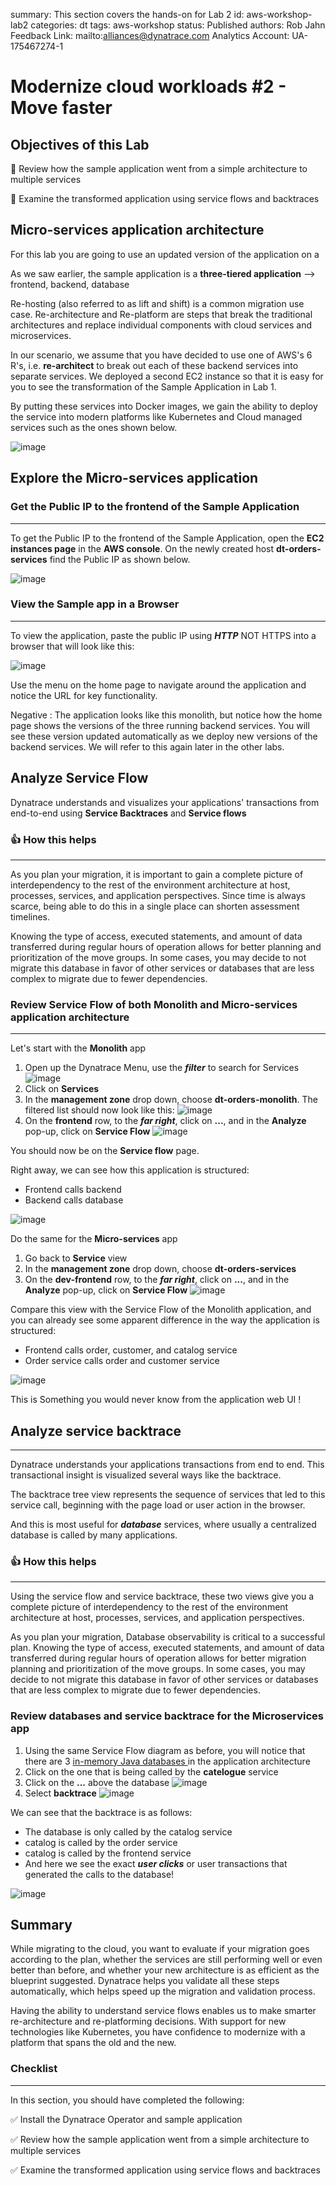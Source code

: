 summary: This section covers the hands-on for Lab 2
id: aws-workshop-lab2
categories: dt
tags: aws-workshop
status: Published 
authors: Rob Jahn
Feedback Link: mailto:alliances@dynatrace.com
Analytics Account: UA-175467274-1

# Modernize cloud workloads #2 - Move faster

## Objectives of this Lab 

🔷 Review how the sample application went from a simple architecture to multiple services 

🔷 Examine the transformed application using service flows and backtraces 

<!-- -->
## Micro-services application architecture

For this lab you are going to use an updated version of the application on a 

As we saw earlier, the sample application is a **three-tiered application** --> frontend, backend, database

Re-hosting (also referred to as lift and shift) is a common migration use case. Re-architecture and Re-platform are steps that break the traditional architectures and replace individual components with cloud services and microservices.

In our scenario, we assume that you have decided to use one of AWS's 6 R's, i.e. **re-architect** to break out each of these backend services into separate services. We deployed a second EC2 instance so that it is easy for you to see the transformation of the Sample Application in Lab 1.

By putting these services into Docker images, we gain the ability to deploy the service into modern platforms like Kubernetes and Cloud managed services such as the ones shown below.

![image](assets/aws-workshop/lab2-picture.png)

<!-- -->
## Explore the Micro-services application

### Get the Public IP to the frontend of the Sample Application
------------------------------------------------------------

To get the Public IP to the frontend of the Sample Application, open the **EC2 instances page** in the **AWS console**. On the newly created host **dt-orders-services** find the Public IP as shown below.

![image](assets/aws-workshop/setup-services-ip-address.png)

### View the Sample app in a Browser
--------------------------------

To view the application, paste the public IP using ***HTTP*** NOT HTTPS into a browser that will look like this:

![image](assets/aws-workshop/lab2-app.png)

Use the menu on the home page to navigate around the application and notice the URL for key functionality.

Negative
: The application looks like this monolith, but notice how the home page shows the versions of the three running backend services. You will see these version updated automatically as we deploy new versions of the backend services. We will refer to this again later in the other labs.

<!-- -->
## Analyze Service Flow

Dynatrace understands and visualizes your applications' transactions from end-to-end using **Service Backtraces** and **Service flows**

### 👍 How this helps
----------------

As you plan your migration, it is important to gain a complete picture of interdependency to the rest of the environment architecture at host, processes, services, and application perspectives. Since time is always scarce, being able to do this in a single place can shorten assessment timelines.

Knowing the type of access, executed statements, and amount of data transferred during regular hours of operation allows for better planning and prioritization of the move groups. In some cases, you may decide to not migrate this database in favor of other services or databases that are less complex to migrate due to fewer dependencies.

### Review Service Flow of both Monolith and Micro-services application architecture
-------------------

Let's start with the **Monolith** app
1. Open up the Dynatrace Menu, use the ***filter*** to search for Services
   ![image](assets/aws-workshop/service-menu.png)
2. Click on **Services**
3. In the **management zone** drop down, choose **dt-orders-monolith**. The filtered list should now look like this:
   ![image](assets/aws-workshop/lab2-services-monolith.png)
4. On the **frontend** row, to the ***far right***, click on **...**, and in the **Analyze** pop-up, click on **Service Flow**
   ![image](assets/aws-workshop/lab2-services-monolith-analyze.png)

You should now be on the **Service flow** page.

Right away, we can see how this application is structured:
- Frontend calls backend
- Backend calls database

![image](assets/aws-workshop/lab1-service-flow.png)

Do the same for the **Micro-services** app
1. Go back to **Service** view
2. In the **management zone** drop down, choose **dt-orders-services**
3. On the **dev-frontend** row, to the ***far right***, click on **...**, and in the **Analyze** pop-up, click on **Service Flow**
   ![image](assets/aws-workshop/lab2-services-micro-analyze.png)

Compare this view with the Service Flow of the Monolith application, and you can already see some apparent difference in the way the application is structured:
- Frontend calls order, customer, and catalog service
- Order service calls order and customer service

![image](assets/aws-workshop/lab2-service-flow.png)

This is Something you would never know from the application web UI !

<!-- -->
## Analyze service backtrace
-------------------------

Dynatrace understands your applications transactions from end to end. This transactional insight is visualized several ways like the backtrace.

The backtrace tree view represents the sequence of services that led to this service call, beginning with the page load or user action in the browser.

And this is most useful for ***database*** services, where usually a centralized database is called by many applications.


### 👍 How this helps
----------------

Using the service flow and service backtrace, these two views give you a complete picture of interdependency to the rest of the environment architecture at host, processes, services, and application perspectives.

As you plan your migration, Database observability is critical to a successful plan. Knowing the type of access, executed statements, and amount of data transferred during regular hours of operation allows for better migration planning and prioritization of the move groups. In some cases, you may decide to not migrate this database in favor of other services or databases that are less complex to migrate due to fewer dependencies.

### Review databases and service backtrace for the Microservices app
1. Using the same Service Flow diagram as before, you will notice that there are 3 <a href="http://hsqldb.org/)" target="_blank"> in-memory Java databases </a> in the application architecture
2. Click on the one that is being called by the **catelogue** service
3. Click on the **...** above the database
   ![image](assets/aws-workshop/lab2-db.png)
4. Select **backtrace**
   ![image](assets/aws-workshop/lab2-db-backtrace.png)


We can see that the backtrace is as follows:
- The database is only called by the catalog service
- catalog is called by the order service
- catalog is called by the frontend service
- And here we see the exact ***user clicks*** or user transactions that generated the calls to the database!

![image](assets/aws-workshop/lab2-backtrace.png)

<!-- -->
## Summary

While migrating to the cloud, you want to evaluate if your migration goes according to the plan, whether the services are still performing well or even better than before, and whether your new architecture is as efficient as the blueprint suggested. Dynatrace helps you validate all these steps automatically, which helps speed up the migration and
validation process.

Having the ability to understand service flows enables us to make
smarter re-architecture and re-platforming decisions. With support for
new technologies like Kubernetes, you have confidence to modernize with
a platform that spans the old and the new.

### Checklist
---------

In this section, you should have completed the following:

✅ Install the Dynatrace Operator and sample application

✅ Review how the sample application went from a simple architecture to multiple services

✅ Examine the transformed application using service flows and backtraces
